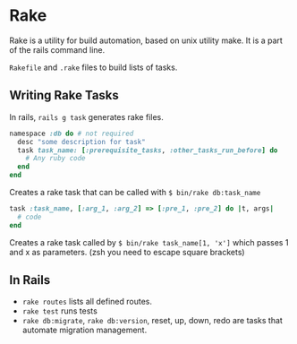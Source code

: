 # Rake 
Rake is a utility for build automation, based on unix utility make. It is a part of the rails command line.

`Rakefile` and `.rake` files to build lists of tasks. 

## Writing Rake Tasks
In rails, `rails g task` generates rake files.

```ruby
namespace :db do # not required
  desc "some description for task"
  task task_name: [:prerequisite_tasks, :other_tasks_run_before] do
    # Any ruby code
  end
end
```
Creates a rake task that can be called with `$ bin/rake db:task_name`

```ruby 
task :task_name, [:arg_1, :arg_2] => [:pre_1, :pre_2] do |t, args|
  # code
end
```
Creates a rake task called by `$ bin/rake task_name[1, 'x']` which passes 1 and x as parameters. (zsh you need to escape square brackets)

## In Rails
- `rake routes` lists all defined routes.
- `rake test` runs tests
- `rake db:migrate`, `rake db:version`, reset, up, down, redo are tasks that automate migration management.
